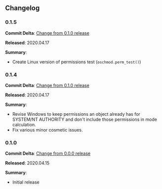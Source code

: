 ## Changelog

### 0.1.5

**Commit Delta**: [Change from 0.1.0 release](https://github.com/YakDriver/oschmod/compare/0.1.4...0.1.5)

**Released**: 2020.04.17

**Summary**:

*   Create Linux version of permissions test (`oschmod.perm_test()`)

### 0.1.4

**Commit Delta**: [Change from 0.1.0 release](https://github.com/YakDriver/oschmod/compare/0.1.0...0.1.4)

**Released**: 2020.04.17

**Summary**:

*   Revise Windows to keep permissions an object already has for SYSTEM/NT AUTHORITY and don't include those permissions in mode calculation.
*   Fix various minor cosmetic issues.

### 0.1.0

**Commit Delta**: [Change from 0.0.0 release](https://github.com/YakDriver/oschmod/compare/0.0.0...0.1.0)

**Released**: 2020.04.15

**Summary**:

*   Initial release
